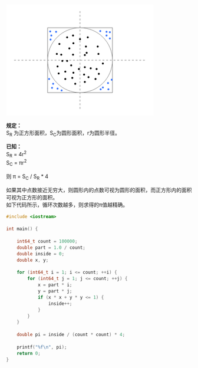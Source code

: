 ![示意图](原理示意图.png)  

**规定：**  
S<sub>R</sub> 为正方形面积，S<sub>C</sub>为圆形面积，r为圆形半径。 
 
**已知：**  
S<sub>R</sub> = 4r<sup>2</sup>  
S<sub>C</sub> = πr<sup>2</sup>  

则 π = S<sub>C</sub> / S<sub>R</sub> * 4   

如果其中点数接近无穷大，则圆形内的点数可视为圆形的面积，而正方形内的面积可视为正方形的面积。  
如下代码所示，循环次数越多，则求得的π值越精确。  

```c
#include <iostream>

int main() {

    int64_t count = 100000;
    double part = 1.0 / count;
    double inside = 0;
    double x, y;

    for (int64_t i = 1; i <= count; ++i) {
        for (int64_t j = 1; j <= count; ++j) {
            x = part * i;
            y = part * j;
            if (x * x + y * y <= 1) {
                inside++;
            }
        }
    }

    double pi = inside / (count * count) * 4;

    printf("%f\n", pi);
    return 0;
}
```

   